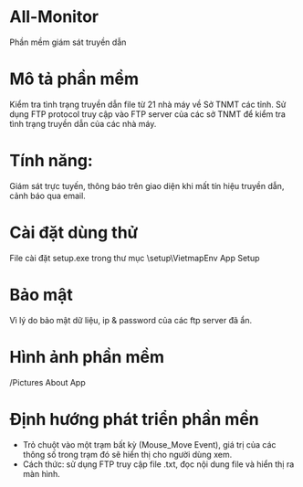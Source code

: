 # All-Monitor
Phần mềm giám sát truyền dẫn
# Mô tả phần mềm
Kiểm tra tình trạng truyền dẫn file từ 21 nhà máy về Sở TNMT các tỉnh.
Sử dụng FTP protocol truy cập vào FTP server của các sở TNMT để kiểm tra tình trạng truyền dẫn của các nhà máy.
# Tính năng: 
Giám sát trực tuyến, thông báo trên giao diện khi mất tín hiệu truyền dẫn, cảnh báo qua email.
# Cài đặt dùng thử
File cài đặt setup.exe trong thư mục \setup\VietmapEnv App Setup
# Bảo mật
Vì lý do bảo mật dữ liệu, ip & password của các ftp server đã ẩn.
# Hình ảnh phần mềm
/Pictures About App
# Định hướng phát triển phần mền
- Trỏ chuột vào một trạm bất kỳ (Mouse_Move Event), giá trị của các thông số
trong trạm đó sẽ hiển thị cho người dùng xem.
- Cách thức: sử dụng FTP truy cập file .txt, đọc nội dung file và hiển thị ra màn hình.
